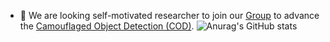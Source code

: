 - 👯 We are looking self-motivated researcher to join our [Group](http://dpfan.net/people/) to advance the [Camouflaged Object Detection (COD)](https://github.com/DengPingFan/SINet). 
![Anurag's GitHub stats](https://github-readme-stats.vercel.app/api?username=DengPingFan&show_icons=true&theme=radical)  



